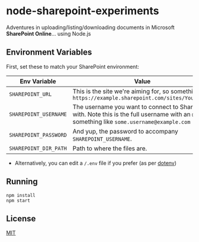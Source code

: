 # node-sharepoint-experiments

Adventures in uploading/listing/downloading documents in Microsoft **SharePoint Online**... using Node.js

## Environment Variables

First, set these to match your SharePoint environment:

| Env Variable | Value |
| ------------ | ----- |
| `SHAREPOINT_URL` | This is the site we're aiming for, so something like `https://example.sharepoint.com/sites/YourSite/` |
| `SHAREPOINT_USERNAME` | The username you want to connect to SharePoint with. Note this is the full username with an `@`, so something like `some.username@example.com` |
| `SHAREPOINT_PASSWORD` | And yup, the password to accompany `SHAREPOINT_USERNAME`. |
| `SHAREPOINT_DIR_PATH` | Path to where the files are. |

* Alternatively, you can edit a `/.env` file if you prefer (as per [dotenv](https://www.npmjs.com/package/dotenv))

## <a name="running"></a>Running

```
npm install
npm start
```

## <a name="license"></a>License
[MIT](https://github.com/wmfs/node-sharepoint-experiments/blob/master/LICENSE)
